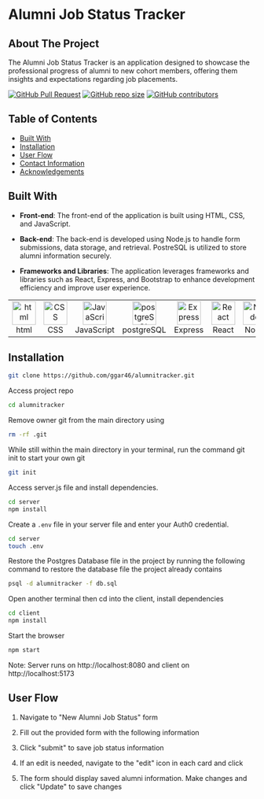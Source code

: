 #  Alumni Job Status Tracker

## About The Project

The Alumni Job Status Tracker is an application designed to showcase the professional progress of alumni to new cohort members, offering them insights and expectations regarding job placements.

[![GitHub Pull Request](https://img.shields.io/github/issues-pr-closed/ggar46/alumnitracker)](https://github.com/ggar46/alumnitracker/pulls)
[![GitHub repo size](https://img.shields.io/github/repo-size/ggar46/alumnitracker)](https://github.com/ggar46/alumnitracker/)
[![GitHub contributors](https://img.shields.io/github/contributors/ggar46/alumnitracker)](https://github.com/ggar46/alumnitracker/)

## Table of Contents

- [Built With](#Built-With)
- [Installation](#installation)
- [User Flow](#User-Flow)
- [Contact Information](#Contact-Information)
- [Acknowledgements](#acknowledgements)

## Built With 

- **Front-end**: The front-end of the application is built using HTML, CSS, and JavaScript.

- **Back-end**: The back-end is developed using Node.js to handle form submissions, data storage, and retrieval. PostreSQL is utilized to store alumni information securely.

- **Frameworks and Libraries**: The application leverages frameworks and libraries such as React, Express, and Bootstrap to enhance development efficiency and improve user experience.

<table align="center">
  <tr>
    <td align="center" width="96">
        <img src="https://user-images.githubusercontent.com/74997368/168923681-ece848fc-5700-430b-957f-e8de784e9847.png" width="48" height="48" alt="html" />
      <br>html
    </td>
    <td align="center" width="96">
        <img src="https://user-images.githubusercontent.com/74997368/168924521-589f95da-069a-496a-bcc1-ee6dd132ff12.png" width="48" height="48" alt="CSS" />
      <br>CSS
    </td>
    <td align="center" width="96">
        <img src="https://user-images.githubusercontent.com/74997368/168977094-6a5073a2-2f48-4f5a-ae0e-ed1421a678c6.png" width="48" height="48" alt="JavaScript" />
      <br>JavaScript
    </td>
    <td align="center" width="96">
        <img src="https://user-images.githubusercontent.com/74997368/168976819-15a1f4e0-29cf-4ac0-94a7-1f15eee374a1.png" width="48" height="48" alt="postgreSQL" />
      <br>postgreSQL
    </td>
    <td align="center" width="96">
        <img src="https://user-images.githubusercontent.com/74997368/168978951-5ac2af5e-c911-4e59-b493-683071cf1860.png" width="48" height="48" alt="Express" />
      <br>Express
    </td>
    <td align="center" width="96">
        <img src="https://user-images.githubusercontent.com/74997368/168979311-4a486cad-32c8-46f4-a5da-912fdc51b2d6.png" width="48" height="48" alt="React" />
      <br>React
    </td>
    <td align="center" width="96">
        <img src="https://user-images.githubusercontent.com/74997368/168979848-733f7090-0f78-401a-9ceb-4267231abef7.png" width="48" height="48" alt="Node" />
      <br>Node
    </td>
    <td align="center" width="96">
        <img src="https://user-images.githubusercontent.com/74997368/168980647-1690f9de-bf0e-4318-93cb-1b2ba3701ded.png" width="48" height="48" alt="Bootstrap" />
      <br>Bootstrap
    </td>
    <td align="center" width="96">
        <img src="https://pbs.twimg.com/profile_images/1337188620222906368/oNKK_fVe_400x400.jpg" width="48" height="48" alt="Render" />
      <br>Render
    </td>
  </tr>
</table>


## Installation

```bash
git clone https://github.com/ggar46/alumnitracker.git
```
Access project repo

```bash
cd alumnitracker
```
Remove owner git from the main directory using

```bash
rm -rf .git
```

While still within the main directory in your terminal, run the command git init to start your own git 

```bash
git init
```

Access server.js file and install dependencies.

```bash
cd server
npm install
```
Create a `.env` file in your server file and enter your Auth0 credential.

```bash
cd server
touch .env
```
Restore the Postgres Database file in the project by running the following command to restore the database file the project already contains

```bash
psql -d alumnitracker -f db.sql
```

Open another terminal then cd into the client, install dependencies

```bash
cd client
npm install
```

Start the browser

```bash
npm start
```
Note:
Server runs on http://localhost:8080 and client on http://localhost:5173 


## User Flow

1. Navigate to "New Alumni Job Status" form

2. Fill out the provided form with the following information

3. Click "submit" to save job status information

4. If an edit is needed, navigate to the "edit" icon in each card and click

5. The form should display saved alumni information. Make changes and click "Update" to save changes


